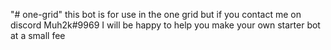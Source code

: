 "# one-grid" 
this bot is for use in the one grid but if you contact me on discord Muh2k#9969 I will be happy to help you make your own starter bot at a small fee